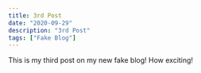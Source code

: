 ```yaml
---
title: 3rd Post
date: "2020-09-29"
description: "3rd Post"
tags: ["Fake Blog"]
---
```


This is my third post on my new fake blog! How exciting!

